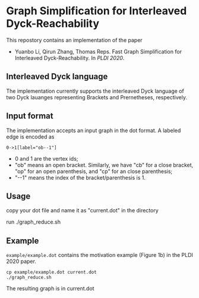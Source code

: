 # Graph Simplification for Interleaved Dyck-Reachability
This repostory contains an implementation of the paper
- Yuanbo Li, Qirun Zhang, Thomas Reps. Fast Graph Simplification for Interleaved Dyck-Reachability. In *PLDI 2020*.
## Interleaved Dyck language
The implementation currently supports the interleaved Dyck language of two Dyck lauanges representing Brackets and Prernetheses, respectively.

## Input format
The implementation accepts an input graph in the dot format. A labeled edge is encoded as
```
0->1[label="ob--1"]
```
 - 0 and 1 are the vertex ids;
 - "ob" means an open bracket. Similarly, we have "cb" for a close bracket, "op" for an open parenthesis, and "cp" for an close parenthesis;
 - "--1" means the index of the bracket/parenthesis is 1.

## Usage
copy your dot file and name it as "current.dot" in the directory

run ./graph_reduce.sh

## Example
``example/example.dot`` contains the motivation example (Figure 1b) in the PLDI 2020 paper.
```
cp example/example.dot current.dot
./graph_reduce.sh
```

The resulting graph is in current.dot
